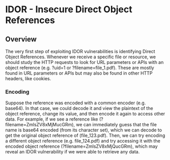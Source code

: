 # IDOR - Insecure Direct Object References

## Overview

The very first step of exploiting IDOR vulnerabilities is identifying Direct Object References. Whenever we receive a specific file or resource, we should study the HTTP requests to look for URL parameters or APIs with an object reference (e.g. ?uid=1 or ?filename=file_1.pdf). These are mostly found in URL parameters or APIs but may also be found in other HTTP headers, like cookies.

### Encoding

Suppose the reference was encoded with a common encoder (e.g. base64). In that case, we could decode it and view the plaintext of the object reference, change its value, and then encode it again to access other data. For example, if we see a reference like (?filename=ZmlsZV8xMjMucGRm), we can immediately guess that the file name is base64 encoded (from its character set), which we can decode to get the original object reference of (file_123.pdf). Then, we can try encoding a different object reference (e.g. file_124.pdf) and try accessing it with the encoded object reference (?filename=ZmlsZV8xMjQucGRm), which may reveal an IDOR vulnerability if we were able to retrieve any data.
